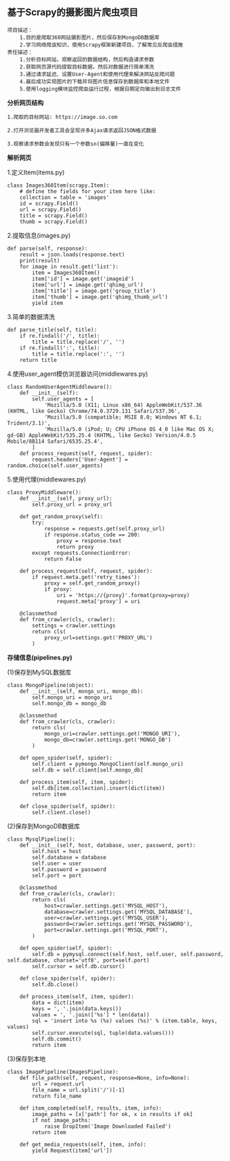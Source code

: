 基于Scrapy的摄影图片爬虫项目
------------------------------------------------------------------
    项目描述：		
        1.目的是爬取360网站摄影图片，然后保存到MongoDB数据库	
        2.学习网络爬虫知识，使用Scrapy框架新建项目，了解常见反爬虫措施	
    责任描述：		
        1.分析目标网站，观察返回的数据结构，然后构造请求参数	
        2.获取网页源代码提取目标数据，然后对数据进行简单清洗	
        3.通过请求延迟、设置User-Agent和使用代理来解决网站反爬问题	
        4.最后成功实现图片的下载并将图片信息保存到数据库和本地文件	
        5.使用logging模块监控爬虫运行过程，根据日期定向输出到日志文件


**分析网页结构**

    1.爬取的目标网站: https://image.so.com
    
    2.打开浏览器开发者工具会呈现许多Ajax请求返回JSON格式数据
    
    3.观察请求参数会发现只有一个参数sn(偏移量)一直在变化


**解析网页**

  1.定义Item(items.py)
    
    class Images360Item(scrapy.Item):
        # define the fields for your item here like:
        collection = table = 'images'
        id = scrapy.Field()
        url = scrapy.Field()
        title = scrapy.Field()
        thumb = scrapy.Field()
  

  2.提取信息(images.py)

    def parse(self, response):
        result = json.loads(response.text)
        print(result)
        for image in result.get('list'):
            item = Images360Item()
            item['id'] = image.get('imageid')
            item['url'] = image.get('qhimg_url')
            item['title'] = image.get('group_title')
            item['thumb'] = image.get('qhimg_thumb_url')
            yield item

  3.简单的数据清洗

    def parse_title(self, title):
        if re.findall('/', title):
            title = title.replace('/', '')
        if re.findall(':', title):
            title = title.replace(':', '')
        return title
  
  4.使用user_agent模仿浏览器访问(middlewares.py)
  
    class RandomUserAgentMiddleware():
        def __init__(self):
            self.user_agents = [
                'Mozilla/5.0 (X11; Linux x86_64) AppleWebKit/537.36 (KHTML, like Gecko) Chrome/74.0.3729.131 Safari/537.36',
                'Mozilla/5.0 (compatible; MSIE 8.0; Windows NT 6.1; Trident/3.1)',
                'Mozilla/5.0 (iPod; U; CPU iPhone OS 4_0 like Mac OS X; gd-GB) AppleWebKit/535.25.4 (KHTML, like Gecko) Version/4.0.5 Mobile/8B114 Safari/6535.25.4',
            ]
        def process_request(self, request, spider):
            request.headers['User-Agent'] = random.choice(self.user_agents)  
         
  5.使用代理(middlewares.py)

    class ProxyMiddleware():
        def __init__(self, proxy_url):
            self.proxy_url = proxy_url
    
        def get_random_proxy(self):
            try:
                response = requests.get(self.proxy_url)
                if response.status_code == 200:
                    proxy = response.text
                    return proxy
            except requests.ConnectionError:
                return False
    
        def process_request(self, request, spider):
            if request.meta.get('retry_times'):
                proxy = self.get_random_proxy()
                if proxy:
                    uri = 'https://{proxy}'.format(proxy=proxy)
                    request.meta['proxy'] = uri
    
        @classmethod
        def from_crawler(cls, crawler):
            settings = crawler.settings
            return cls(
                proxy_url=settings.get('PROXY_URL')
            )

**存储信息(pipelines.py)**

  (1)保存到MySQL数据库

    class MongoPipeline(object):
        def __init__(self, mongo_uri, mongo_db):
            self.mongo_uri = mongo_uri
            self.mongo_db = mongo_db
    
        @classmethod
        def from_crawler(cls, crawler):
            return cls(
                mongo_uri=crawler.settings.get('MONGO_URI'),
                mongo_db=crawler.settings.get('MONGO_DB')
            )
    
        def open_spider(self, spider):
            self.client = pymongo.MongoClient(self.mongo_uri)
            self.db = self.client[self.mongo_db]
    
        def process_item(self, item, spider):
            self.db[item.collection].insert(dict(item))
            return item
    
        def close_spider(self, spider):
            self.client.close()
    
  (2)保存到MongoDB数据库

    class MysqlPipeline():
        def __init__(self, host, database, user, password, port):
            self.host = host
            self.database = database
            self.user = user
            self.password = password
            self.port = port
    
        @classmethod
        def from_crawler(cls, crawler):
            return cls(
                host=crawler.settings.get('MYSQL_HOST'),
                database=crawler.settings.get('MYSQL_DATABASE'),
                user=crawler.settings.get('MYSQL_USER'),
                password=crawler.settings.get('MYSQL_PASSWORD'),
                port=crawler.settings.get('MYSQL_PORT'),
            )
    
        def open_spider(self, spider):
            self.db = pymysql.connect(self.host, self.user, self.password, self.database, charset='utf8', port=self.port)
            self.cursor = self.db.cursor()
    
        def close_spider(self, spider):
            self.db.close()
    
        def process_item(self, item, spider):
            data = dict(item)
            keys = ', '.join(data.keys())
            values = ', '.join(['%s'] * len(data))
            sql = 'insert into %s (%s) values (%s)' % (item.table, keys, values)
            self.cursor.execute(sql, tuple(data.values()))
            self.db.commit()
            return item
            
  (3)保存到本地

    class ImagePipeline(ImagesPipeline):
        def file_path(self, request, response=None, info=None):
            url = request.url
            file_name = url.split('/')[-1]
            return file_name
    
        def item_completed(self, results, item, info):
            image_paths = [x['path'] for ok, x in results if ok]
            if not image_paths:
                raise DropItem('Image Downloaded Failed')
            return item
    
        def get_media_requests(self, item, info):
            yield Request(item['url'])
